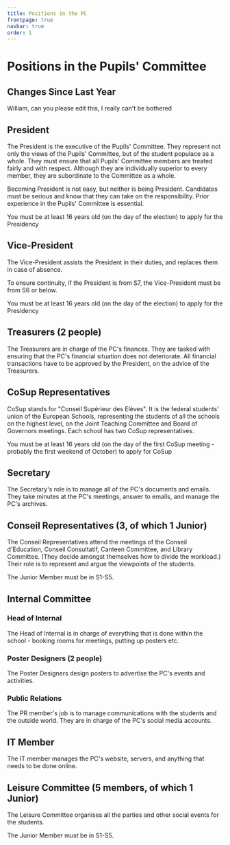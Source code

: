 ```yaml
---
title: Positions in the PC
frontpage: true
navbar: true
order: 1
---
```

Positions in the Pupils' Committee
==================================

Changes Since Last Year
-----------------------

William, can you please edit this, I really can't be bothered

President
---------

The President is the executive of the Pupils' Committee. They represent not only the views of the Pupils' Committee, but of the student populace as a whole. They must ensure that all Pupils' Committee members are treated fairly and with respect. Although they are individually superior to every member, they are subordinate to the Committee as a whole.

Becoming President is not easy, but neither is being President. Candidates must be serious and know that they can take on the responsibility. Prior experience in the Pupils' Committee is essential.

You must be at least 16 years old (on the day of the election) to apply for the Presidency

Vice-President
--------------

The Vice-President assists the President in their duties, and replaces them in case of absence.

To ensure continuity, if the President is from S7, the Vice-President must be from S6 or below.

You must be at least 16 years old (on the day of the election) to apply for the Presidency

Treasurers (2 people)
---------------------

The Treasurers are in charge of the PC's finances. They are tasked with ensuring that the PC's financial situation does not deteriorate. All financial transactions have to be approved by the President, on the advice of the Treasurers.

CoSup Representatives
---------------------

CoSup stands for "Conseil Supérieur des Elèves". It is the federal students' union of the European Schools, representing the students of all the schools on the highest level, on the Joint Teaching Committee and Board of Governors meetings. Each school has two CoSup representatives.

You must be at least 16 years old (on the day of the first CoSup meeting - probably the first weekend of October) to apply for CoSup

Secretary
---------

The Secretary's role is to manage all of the PC's documents and emails. They take minutes at the PC's meetings, answer to emails, and manage the PC's archives.

Conseil Representatives (3, of which 1 Junior)
----------------------------------------------

The Conseil Representatives attend the meetings of the Conseil d'Education, Conseil Consultatif, Canteen Committee, and Library Committee. (They decide amongst themselves how to divide the workload.) Their role is to represent and argue the viewpoints of the students.

The Junior Member must be in S1-S5.

Internal Committee
------------------

### Head of Internal

The Head of Internal is in charge of everything that is done within the school - booking rooms for meetings, putting up posters etc.

### Poster Designers (2 people)

The Poster Designers design posters to advertise the PC's events and activities.

### Public Relations

The PR member's job is to manage communications with the students and the outside world. They are in charge of the PC's social media accounts.

IT Member
---------

The IT member manages the PC's website, servers, and anything that needs to be done online.

Leisure Committee (5 members, of which 1 Junior)
------------------------------------------------

The Leisure Committee organises all the parties and other social events for the students.

The Junior Member must be in S1-S5.